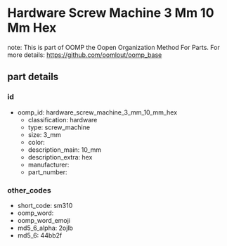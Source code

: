 # Hardware Screw Machine 3 Mm 10 Mm Hex  

note: This is part of OOMP the Oopen Organization Method For Parts. For more details: https://github.com/oomlout/oomp_base

##  part details





### id
* oomp_id: hardware_screw_machine_3_mm_10_mm_hex
  * classification: hardware
  * type: screw_machine
  * size: 3_mm
  * color: 
  * description_main: 10_mm
  * description_extra: hex
  * manufacturer: 
  * part_number: 

### other_codes
* short_code: sm310
* oomp_word: 
* oomp_word_emoji 
* md5_6_alpha: 2ojlb
* md5_6: 44bb2f